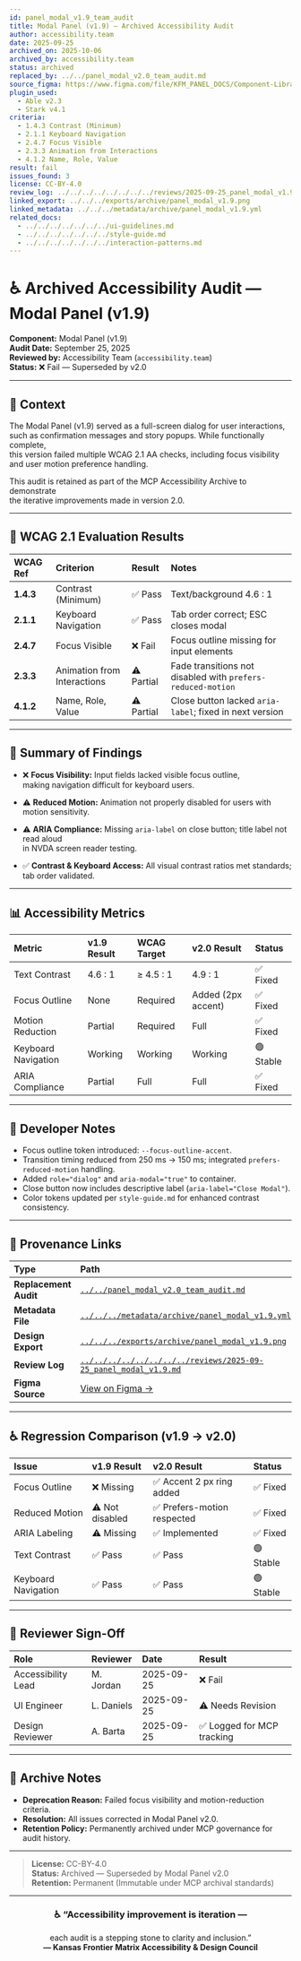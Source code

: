 ```yaml
---
id: panel_modal_v1.9_team_audit
title: Modal Panel (v1.9) — Archived Accessibility Audit
author: accessibility.team
date: 2025-09-25
archived_on: 2025-10-06
archived_by: accessibility.team
status: archived
replaced_by: ../../panel_modal_v2.0_team_audit.md
source_figma: https://www.figma.com/file/KFM_PANEL_DOCS/Component-Library?node-id=270%3A550
plugin_used:
  - Able v2.3
  - Stark v4.1
criteria:
  - 1.4.3 Contrast (Minimum)
  - 2.1.1 Keyboard Navigation
  - 2.4.7 Focus Visible
  - 2.3.3 Animation from Interactions
  - 4.1.2 Name, Role, Value
result: fail
issues_found: 3
license: CC-BY-4.0
review_log: ../../../../../../../../reviews/2025-09-25_panel_modal_v1.9.md
linked_export: ../../../exports/archive/panel_modal_v1.9.png
linked_metadata: ../../../metadata/archive/panel_modal_v1.9.yml
related_docs:
  - ../../../../../../../ui-guidelines.md
  - ../../../../../../../style-guide.md
  - ../../../../../../../interaction-patterns.md
---
```


# ♿ Archived Accessibility Audit — Modal Panel (v1.9)

**Component:** Modal Panel (v1.9)  
**Audit Date:** September 25, 2025  
**Reviewed by:** Accessibility Team (`accessibility.team`)  
**Status:** ❌ Fail — Superseded by v2.0  

---

## 🎯 Context

The Modal Panel (v1.9) served as a full-screen dialog for user interactions,  
such as confirmation messages and story popups. While functionally complete,  
this version failed multiple WCAG 2.1 AA checks, including focus visibility  
and user motion preference handling.

This audit is retained as part of the MCP Accessibility Archive to demonstrate  
the iterative improvements made in version 2.0.

---

## 🧩 WCAG 2.1 Evaluation Results

| WCAG Ref | Criterion | Result | Notes |
|:--|:--|:--|:--|
| **1.4.3** | Contrast (Minimum) | ✅ Pass | Text/background 4.6 : 1 |
| **2.1.1** | Keyboard Navigation | ✅ Pass | Tab order correct; ESC closes modal |
| **2.4.7** | Focus Visible | ❌ Fail | Focus outline missing for input elements |
| **2.3.3** | Animation from Interactions | ⚠️ Partial | Fade transitions not disabled with `prefers-reduced-motion` |
| **4.1.2** | Name, Role, Value | ⚠️ Partial | Close button lacked `aria-label`; fixed in next version |

---

## 🧠 Summary of Findings

- ❌ **Focus Visibility:** Input fields lacked visible focus outline,  
  making navigation difficult for keyboard users.  

- ⚠️ **Reduced Motion:** Animation not properly disabled for users with motion sensitivity.  

- ⚠️ **ARIA Compliance:** Missing `aria-label` on close button; title label not read aloud  
  in NVDA screen reader testing.  

- ✅ **Contrast & Keyboard Access:** All visual contrast ratios met standards; tab order validated.  

---

## 📊 Accessibility Metrics

| Metric | v1.9 Result | WCAG Target | v2.0 Result | Status |
|:--|:--|:--|:--|:--|
| Text Contrast | 4.6 : 1 | ≥ 4.5 : 1 | 4.9 : 1 | ✅ Fixed |
| Focus Outline | None | Required | Added (2px accent) | ✅ Fixed |
| Motion Reduction | Partial | Required | Full | ✅ Fixed |
| Keyboard Navigation | Working | Working | Working | 🟢 Stable |
| ARIA Compliance | Partial | Full | Full | ✅ Fixed |

---

## 🧩 Developer Notes

- Focus outline token introduced: `--focus-outline-accent`.  
- Transition timing reduced from 250 ms → 150 ms; integrated `prefers-reduced-motion` handling.  
- Added `role="dialog"` and `aria-modal="true"` to container.  
- Close button now includes descriptive label (`aria-label="Close Modal"`).  
- Color tokens updated per `style-guide.md` for enhanced contrast consistency.  

---

## 🔗 Provenance Links

| Type | Path |
|:--|:--|
| **Replacement Audit** | [`../../panel_modal_v2.0_team_audit.md`](../../panel_modal_v2.0_team_audit.md) |
| **Metadata File** | [`../../../metadata/archive/panel_modal_v1.9.yml`](../../../metadata/archive/panel_modal_v1.9.yml) |
| **Design Export** | [`../../../exports/archive/panel_modal_v1.9.png`](../../../exports/archive/panel_modal_v1.9.png) |
| **Review Log** | [`../../../../../../../../reviews/2025-09-25_panel_modal_v1.9.md`](../../../../../../../../reviews/2025-09-25_panel_modal_v1.9.md) |
| **Figma Source** | [View on Figma →](https://www.figma.com/file/KFM_PANEL_DOCS/Component-Library?node-id=270%3A550) |

---

## ♿ Regression Comparison (v1.9 → v2.0)

| Issue | v1.9 Result | v2.0 Result | Status |
|:--|:--|:--|:--|
| Focus Outline | ❌ Missing | ✅ Accent 2 px ring added | ✅ Fixed |
| Reduced Motion | ⚠️ Not disabled | ✅ Prefers-motion respected | ✅ Fixed |
| ARIA Labeling | ⚠️ Missing | ✅ Implemented | ✅ Fixed |
| Text Contrast | ✅ Pass | ✅ Pass | 🟢 Stable |
| Keyboard Navigation | ✅ Pass | ✅ Pass | 🟢 Stable |

---

## 🧩 Reviewer Sign-Off

| Role | Reviewer | Date | Result |
|:--|:--|:--|:--|
| Accessibility Lead | M. Jordan | 2025-09-25 | ❌ Fail |
| UI Engineer | L. Daniels | 2025-09-25 | ⚠️ Needs Revision |
| Design Reviewer | A. Barta | 2025-09-25 | ✅ Logged for MCP tracking |

---

## 🧾 Archive Notes

- **Deprecation Reason:** Failed focus visibility and motion-reduction criteria.  
- **Resolution:** All issues corrected in Modal Panel v2.0.  
- **Retention Policy:** Permanently archived under MCP governance for audit history.  

---

> **License:** CC-BY-4.0  
> **Status:** Archived — Superseded by Modal Panel v2.0  
> **Retention:** Permanent (Immutable under MCP archival standards)

---

<div align="center">

### ♿ “Accessibility improvement is iteration —  
each audit is a stepping stone to clarity and inclusion.”  
**— Kansas Frontier Matrix Accessibility & Design Council**

</div>
